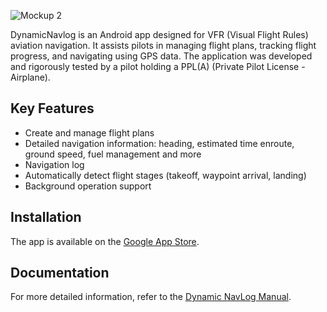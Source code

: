 ![Mockup 2](https://github.com/user-attachments/assets/c57531e3-5eb1-464d-b2ef-190dc050bef7)

DynamicNavlog is an Android app designed for VFR (Visual Flight Rules) aviation navigation. It assists pilots in managing flight plans, tracking flight progress, and navigating using GPS data. The application was developed and rigorously tested by a pilot holding a PPL(A) (Private Pilot License - Airplane).

## Key Features
- Create and manage flight plans
- Detailed navigation information: heading, estimated time enroute, ground speed, fuel management and more
- Navigation log
- Automatically detect flight stages (takeoff, waypoint arrival, landing)
- Background operation support

## Installation

The app is available on the [Google App Store](https://play.google.com/store/apps/details?id=com.artyum.dynamicnavlog).

## Documentation

For more detailed information, refer to the [Dynamic NavLog Manual](https://artyum.github.io/dynamicnavlog/).
